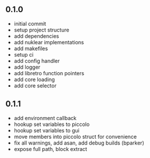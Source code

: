 ## 0.1.0
- initial commit
- setup project structure
- add dependencies
- add nuklear implementations
- add makefiles
- setup ci
- add config handler
- add logger
- add libretro function pointers
- add core loading
- add core selector

## 0.1.1
- add environment callback
- hookup set variables to piccolo
- hookup set variables to gui
- move members into piccolo struct for convenience
- fix all warnings, add asan, add debug builds (bparker)
- expose full path, block extract

